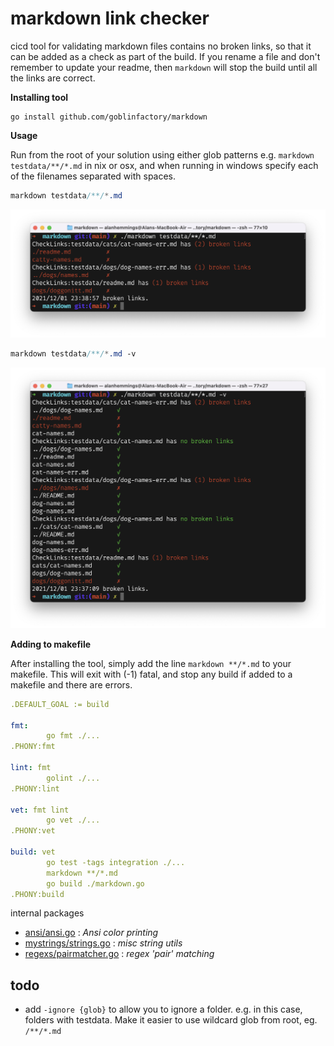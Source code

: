 # markdown link checker

cicd tool for validating markdown files contains no broken links, so that it can be added as a check as part of the build. If you rename a file and don't remember to update your readme, then `markdown` will stop the build until all the links are correct.

**Installing tool**

```
go install github.com/goblinfactory/markdown
```

**Usage**

Run from the root of your solution using either glob patterns e.g. `markdown testdata/**/*.md` in nix or osx, and when running in windows specify each of the filenames separated with spaces.

```css
markdown testdata/**/*.md
```
![markdown testdata/**/*.md](markdown2.png)

```css
markdown testdata/**/*.md -v
```
![markdown testdata/**/*.md -v](markdown1.png)

**Adding to makefile**

After installing the tool, simply add the line `markdown **/*.md` to your makefile. This will exit with (-1) fatal, and stop any build if added to a makefile and there are errors.


```yaml
.DEFAULT_GOAL := build

fmt:
		go fmt ./...
.PHONY:fmt

lint: fmt
		golint ./...
.PHONY:lint

vet: fmt lint
		go vet ./...
.PHONY:vet

build: vet
		go test -tags integration ./...
		markdown **/*.md
		go build ./markdown.go
.PHONY:build

```

internal packages

- [ansi/ansi.go](internal/ansi/ansi.go) : *Ansi color printing*
- [mystrings/strings.go](internal/mystrings/strings.go) : *misc string utils*
- [regexs/pairmatcher.go](internal/regexs/pairmatcher.go) : *regex 'pair' matching*

## todo

- add `-ignore {glob}` to allow you to ignore a folder. e.g. in this case, folders with testdata. Make it easier to use wildcard glob from root, eg. `/**/*.md`